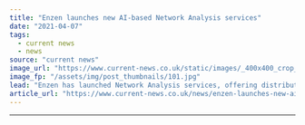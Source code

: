 ```yaml
---
title: "Enzen launches new AI-based Network Analysis services"
date: "2021-04-07"
tags: 
  - current news
  - news
source: "current news"
image_url: "https://www.current-news.co.uk/static/images/_400x400_crop_center-center/renewable-1989416_1920-image-Enzen.jpg"
image_fp: "/assets/img/post_thumbnails/101.jpg"
lead: "​Enzen has launched Network Analysis services, offering distribution network operators (DNO) modelling and forecasting tools."
article_url: "https://www.current-news.co.uk/news/enzen-launches-new-ai-based-network-analysis-services?utm_source=rss-feeds&utm_medium=rss&utm_campaign=rss"
---
```


---
